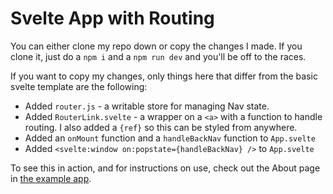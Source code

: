 # Svelte App with Routing

You can either clone my repo down or copy the changes I made. If you clone it, just do a `npm i` and a `npm run dev` and you'll be off to the races.

If you want to copy my changes, only things here that differ from the basic svelte template are the following:
* Added `router.js` - a writable store for managing Nav state.
* Added `RouterLink.svelte` - a wrapper on a `<a>` with a function to handle routing. I also added a `{ref}` so this can be styled from anywhere.
* Added an `onMount` function and a `handleBackNav` function to `App.svelte`
* Added `<svelte:window on:popstate={handleBackNav} />` to `App.svelte`

To see this in action, and for instructions on use, check out the About page in [the example app](https://svelte-routing-example.vercel.app/home).